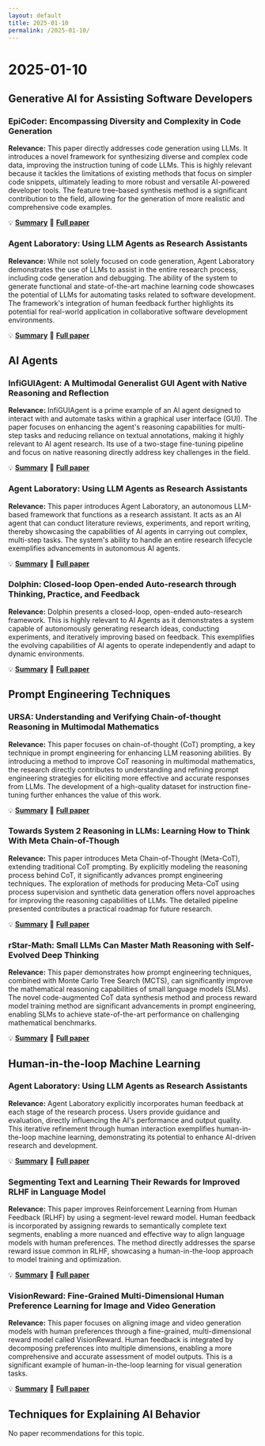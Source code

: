 ```yaml
---
layout: default
title: 2025-01-10
permalink: /2025-01-10/
---
```


# 2025-01-10

## Generative AI for Assisting Software Developers

### EpiCoder: Encompassing Diversity and Complexity in Code Generation

**Relevance:** This paper directly addresses code generation using LLMs.  It introduces a novel framework for synthesizing diverse and complex code data, improving the instruction tuning of code LLMs. This is highly relevant because it tackles the limitations of existing methods that focus on simpler code snippets, ultimately leading to more robust and versatile AI-powered developer tools. The feature tree-based synthesis method is a significant contribution to the field, allowing for the generation of more realistic and comprehensive code examples.

💡 **[Summary](2501.04694/)** 📄 **[Full paper](https://arxiv.org/pdf/2501.04694)**

### Agent Laboratory: Using LLM Agents as Research Assistants

**Relevance:** While not solely focused on code generation, Agent Laboratory demonstrates the use of LLMs to assist in the entire research process, including code generation and debugging.  The ability of the system to generate functional and state-of-the-art machine learning code showcases the potential of LLMs for automating tasks related to software development.  The framework's integration of human feedback further highlights its potential for real-world application in collaborative software development environments.

💡 **[Summary](2501.04227/)** 📄 **[Full paper](https://arxiv.org/pdf/2501.04227)**

## AI Agents

### InfiGUIAgent: A Multimodal Generalist GUI Agent with Native Reasoning and Reflection

**Relevance:** InfiGUIAgent is a prime example of an AI agent designed to interact with and automate tasks within a graphical user interface (GUI).  The paper focuses on enhancing the agent's reasoning capabilities for multi-step tasks and reducing reliance on textual annotations, making it highly relevant to AI agent research. Its use of a two-stage fine-tuning pipeline and focus on native reasoning directly address key challenges in the field.

💡 **[Summary](2501.04575/)** 📄 **[Full paper](https://arxiv.org/pdf/2501.04575)**

### Agent Laboratory: Using LLM Agents as Research Assistants

**Relevance:** This paper introduces Agent Laboratory, an autonomous LLM-based framework that functions as a research assistant. It acts as an AI agent that can conduct literature reviews, experiments, and report writing, thereby showcasing the capabilities of AI agents in carrying out complex, multi-step tasks. The system's ability to handle an entire research lifecycle exemplifies advancements in autonomous AI agents.

💡 **[Summary](2501.04227/)** 📄 **[Full paper](https://arxiv.org/pdf/2501.04227)**

### Dolphin: Closed-loop Open-ended Auto-research through Thinking, Practice, and Feedback

**Relevance:** Dolphin presents a closed-loop, open-ended auto-research framework. This is highly relevant to AI Agents as it demonstrates a system capable of autonomously generating research ideas, conducting experiments, and iteratively improving based on feedback.  This exemplifies the evolving capabilities of AI agents to operate independently and adapt to dynamic environments.

💡 **[Summary](2501.03916/)** 📄 **[Full paper](https://arxiv.org/pdf/2501.03916)**

## Prompt Engineering Techniques

### URSA: Understanding and Verifying Chain-of-thought Reasoning in Multimodal Mathematics

**Relevance:** This paper focuses on chain-of-thought (CoT) prompting, a key technique in prompt engineering for enhancing LLM reasoning abilities.  By introducing a method to improve CoT reasoning in multimodal mathematics, the research directly contributes to understanding and refining prompt engineering strategies for eliciting more effective and accurate responses from LLMs.  The development of a high-quality dataset for instruction fine-tuning further enhances the value of this work.

💡 **[Summary](2501.04686/)** 📄 **[Full paper](https://arxiv.org/pdf/2501.04686)**

### Towards System 2 Reasoning in LLMs: Learning How to Think With Meta Chain-of-Though

**Relevance:** This paper introduces Meta Chain-of-Thought (Meta-CoT), extending traditional CoT prompting. By explicitly modeling the reasoning process behind CoT, it significantly advances prompt engineering techniques.  The exploration of methods for producing Meta-CoT using process supervision and synthetic data generation offers novel approaches for improving the reasoning capabilities of LLMs. The detailed pipeline presented contributes a practical roadmap for future research.

💡 **[Summary](2501.04682/)** 📄 **[Full paper](https://arxiv.org/pdf/2501.04682)**

### rStar-Math: Small LLMs Can Master Math Reasoning with Self-Evolved Deep Thinking

**Relevance:** This paper demonstrates how prompt engineering techniques, combined with Monte Carlo Tree Search (MCTS), can significantly improve the mathematical reasoning capabilities of small language models (SLMs). The novel code-augmented CoT data synthesis method and process reward model training method are significant advancements in prompt engineering, enabling SLMs to achieve state-of-the-art performance on challenging mathematical benchmarks.

💡 **[Summary](2501.04519/)** 📄 **[Full paper](https://arxiv.org/pdf/2501.04519)**

## Human-in-the-loop Machine Learning

### Agent Laboratory: Using LLM Agents as Research Assistants

**Relevance:** Agent Laboratory explicitly incorporates human feedback at each stage of the research process. Users provide guidance and evaluation, directly influencing the AI's performance and output quality. This iterative refinement through human interaction exemplifies human-in-the-loop machine learning, demonstrating its potential to enhance AI-driven research and development.

💡 **[Summary](2501.04227/)** 📄 **[Full paper](https://arxiv.org/pdf/2501.04227)**

### Segmenting Text and Learning Their Rewards for Improved RLHF in Language Model

**Relevance:** This paper improves Reinforcement Learning from Human Feedback (RLHF) by using a segment-level reward model.  Human feedback is incorporated by assigning rewards to semantically complete text segments, enabling a more nuanced and effective way to align language models with human preferences. The method directly addresses the sparse reward issue common in RLHF, showcasing a human-in-the-loop approach to model training and optimization.

💡 **[Summary](2501.02790/)** 📄 **[Full paper](https://arxiv.org/pdf/2501.02790)**

### VisionReward: Fine-Grained Multi-Dimensional Human Preference Learning for Image and Video Generation

**Relevance:** This paper focuses on aligning image and video generation models with human preferences through a fine-grained, multi-dimensional reward model called VisionReward. Human feedback is integrated by decomposing preferences into multiple dimensions, enabling a more comprehensive and accurate assessment of model outputs. This is a significant example of human-in-the-loop learning for visual generation tasks.

💡 **[Summary](2412.21059/)** 📄 **[Full paper](https://arxiv.org/pdf/2412.21059)**

## Techniques for Explaining AI Behavior

No paper recommendations for this topic.

